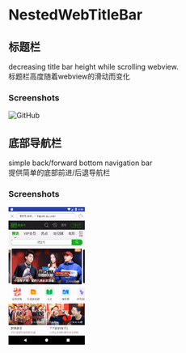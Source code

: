 # NestedWebTitleBar

## 标题栏
decreasing title bar height while scrolling webview.   
标题栏高度随着webview的滑动而变化

### Screenshots
<img src="https://github.com/hqglichao/NestedWebTitleBar/blob/master/screenrecord/scale_title_bar.gif" alt="GitHub" title="GitHub,Social Coding" width="30%" height="30%" />

## 底部导航栏
simple back/forward bottom navigation bar  
提供简单的底部前进/后退导航栏  

### Screenshots
<img src="https://github.com/hqglichao/NestedWebTitleBar/blob/master/screenrecord/bottom_bar.gif" alt="GitHub" title="GitHub,Social Coding" width="30%" height="30%" />


